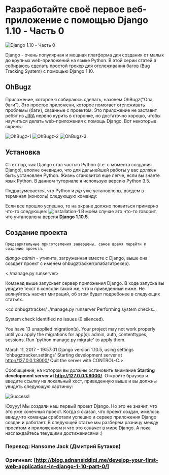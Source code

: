 # Разработайте своё первое веб-приложение с помощью Django 1.10 - Часть 0

![Django 1.10 - Часть 0](http://blog.adnansiddiqi.me/wp-content/uploads/2017/03/Screen-Shot-2017-03-11-at-11.36.10-PM-1024x499.png)

   Django - очень популярная и мощная платформа для создания от малых до крупных web-приложений на языке Python. В этой серии статей я собираюсь сделать простой трекер для отслеживания багов (Bug Tracking System) с помощью  Django 1.10.

## OhBugz
   Приложение, которое я собираюсь сделать, назовем OhBugz("Опа, баги"). Это простое приложени, которое помогает отслеживать проблемы (баги), свзанные с проектом. Это приложение не заставит ребят из [JIRA](https://ru.wikipedia.org/wiki/Jira) нервно курить в сторонке, но достаточно хорошо, чтобы научиться делать web-приложения с помощь Django. Вот некоторые скрины:

![OhBugz-1](http://blog.adnansiddiqi.me/wp-content/uploads/2017/03/Screen-Shot-2017-03-12-at-12.01.34-AM.png)
![OhBugz-2](http://blog.adnansiddiqi.me/wp-content/uploads/2017/03/Welcome-to-Oh-Bugz-Issue-List.png)
![OhBugz-3](http://blog.adnansiddiqi.me/wp-content/uploads/2017/03/Welcome-to-Oh-Bugz-Add-Issue.png)

## Установка
   С тех пор, как Django стал частью Python (т.е. с момента создания Django), вполне очевидно, что для дальнейшей работы у вас должен быть установлен Python. Жизнь становится еще легче, если вы знаете язык Python. В данном туториале я использую версию Python 3.5.

Подразумевается, что Python и _pip_ уже установлены, введем в терминал (консоль) следующую команду:

<pip install django>
 
 Если все прошло успешно, то на экране должно появиться примерно что-то следующее: 
 ![Installation-1](http://blog.adnansiddiqi.me/wp-content/uploads/2017/03/Screen-Shot-2017-03-12-at-12.32.21-AM.png)
 В моём случае это что-то говорит, что учтановлена версия __Django 1.10.5__.
 
 ## Создание проекта
    Предварительные приготовления завершены, самое время перейти к созданию проекта.
  
  <django-admin startproject ohbugztracker>
  
  _django-admin_ - утилита, загруженная вместе с Django, выше она создает проект с именем ohbugztracker(опабагитрекер).
  
  <./manage.py runserver>
  
  Команад выше запускает сервер приложения Django. В ходе запуска вы увидите текст в консоли такой же, что и приведенный ниже. Не волнуйтесь насчет миграций, об этом будет подребонее в следующих статьях. 
  
 <cd ohbugztracker/
./manage.py runserver
Performing system checks...

System check identified no issues (0 silenced).

You have 13 unapplied migration(s). Your project may not work properly until you apply the migrations for app(s): admin, auth, contenttypes, sessions.
Run 'python manage.py migrate' to apply them.

March 11, 2017 - 19:57:01
Django version 1.10.5, using settings 'ohbugztracker.settings'
Starting development server at http://127.0.0.1:8000/
Quit the server with CONTROL-C.>

Сообщщение, на котором вы должны остановить внимание __Starting development server at http://127.0.0.1:8000/__. Откройте браузер и введите ссылку на локальный хост, приведенную выше и вы должны увидеть следующую картинку:

![Success!](http://blog.adnansiddiqi.me/wp-content/uploads/2017/03/Screen-Shot-2017-03-12-at-1.03.50-AM.png)

Юхууу! Мы создали наш первый проект Django. Но это не значит, что это уже конечный проект. Когда я сказал, что проект создан, имелось ввиду,что команды сработали успешно и сервер приложения Django создан и работает. В следующей статье мы разберем разницу между проектом и приложением и что это означет в мире Django.  А пока наслаждайтесь текущими достиженисями :)

### Перевод: Hansome Jack (Дмитрий Бутаков)
### Оригинал: [http://blog.adnansiddiqi.me/develop-your-first-web-application-in-django-1-10-part-0/]



